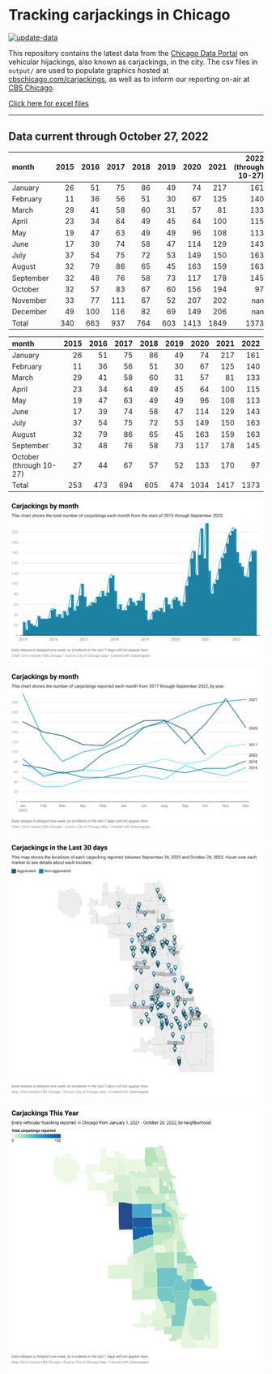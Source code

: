 # Tracking carjackings in Chicago

[![update-data](https://github.com/hackerlikecomputer/chicago-carjacking-tracker/actions/workflows/update-data.yml/badge.svg)](https://github.com/hackerlikecomputer/chicago-carjacking-tracker/actions/workflows/update-data.yml)

This repository contains the latest data from the [Chicago Data Portal](https://data.cityofchicago.org) on vehicular hijackings, also known as carjackings, in the city. 
The csv files in `output/` are used to populate graphics hosted at [cbschicago.com/carjackings](https://cbschicago.com/carjackings), as well as to inform our reporting on-air at [CBS Chicago](https://cbschicago.com).

[Click here for excel files](output/excel/)

---

## Data current through October 27, 2022

| month     |   2015 |   2016 |   2017 |   2018 |   2019 |   2020 |   2021 |   2022 (through 10-27) |
|:----------|-------:|-------:|-------:|-------:|-------:|-------:|-------:|-----------------------:|
| January   |     26 |     51 |     75 |     86 |     49 |     74 |    217 |                    161 |
| February  |     11 |     36 |     56 |     51 |     30 |     67 |    125 |                    140 |
| March     |     29 |     41 |     58 |     60 |     31 |     57 |     81 |                    133 |
| April     |     23 |     34 |     64 |     49 |     45 |     64 |    100 |                    115 |
| May       |     19 |     47 |     63 |     49 |     49 |     96 |    108 |                    113 |
| June      |     17 |     39 |     74 |     58 |     47 |    114 |    129 |                    143 |
| July      |     37 |     54 |     75 |     72 |     53 |    149 |    150 |                    163 |
| August    |     32 |     79 |     86 |     65 |     45 |    163 |    159 |                    163 |
| September |     32 |     48 |     76 |     58 |     73 |    117 |    178 |                    145 |
| October   |     32 |     57 |     83 |     67 |     60 |    156 |    194 |                     97 |
| November  |     33 |     77 |    111 |     67 |     52 |    207 |    202 |                    nan |
| December  |     49 |    100 |    116 |     82 |     69 |    149 |    206 |                    nan |
| Total     |    340 |    663 |    937 |    764 |    603 |   1413 |   1849 |                   1373 |

| month                   |   2015 |   2016 |   2017 |   2018 |   2019 |   2020 |   2021 |   2022 |
|:------------------------|-------:|-------:|-------:|-------:|-------:|-------:|-------:|-------:|
| January                 |     26 |     51 |     75 |     86 |     49 |     74 |    217 |    161 |
| February                |     11 |     36 |     56 |     51 |     30 |     67 |    125 |    140 |
| March                   |     29 |     41 |     58 |     60 |     31 |     57 |     81 |    133 |
| April                   |     23 |     34 |     64 |     49 |     45 |     64 |    100 |    115 |
| May                     |     19 |     47 |     63 |     49 |     49 |     96 |    108 |    113 |
| June                    |     17 |     39 |     74 |     58 |     47 |    114 |    129 |    143 |
| July                    |     37 |     54 |     75 |     72 |     53 |    149 |    150 |    163 |
| August                  |     32 |     79 |     86 |     65 |     45 |    163 |    159 |    163 |
| September               |     32 |     48 |     76 |     58 |     73 |    117 |    178 |    145 |
| October (through 10-27) |     27 |     44 |     67 |     57 |     52 |    133 |    170 |     97 |
| Total                   |    253 |    473 |    694 |    605 |    474 |   1034 |   1417 |   1373 |

[![output/img/dw/carjacking-by-month-historical.png](output/img/dw/carjacking-by-month-historical.png)](https://datawrapper.dwcdn.net/Y7rwP/)

[![output/img/dw/carjacking-by-month-yoy.png](output/img/dw/carjacking-by-month-yoy.png)](https://datawrapper.dwcdn.net/8Ljaw/)

[![output/img/dw/carjacking-last-30-days.png](output/img/dw/carjacking-last-30-days.png)](https://datawrapper.dwcdn.net/EK2p4/)

[![output/img/dw/carjacking-by-neighborhood.png](output/img/dw/carjacking-by-neighborhood.png)](https://datawrapper.dwcdn.net/EurKU/)

